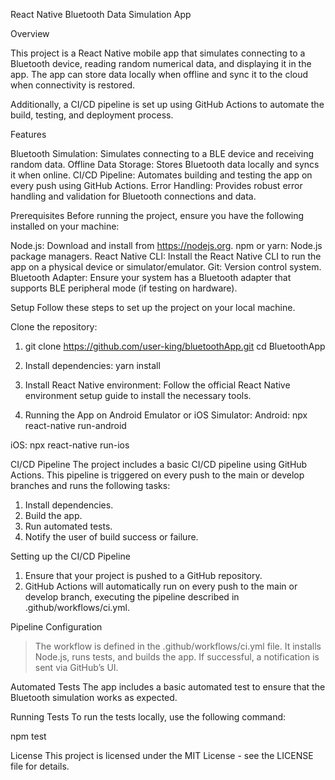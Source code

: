 React Native Bluetooth Data Simulation App

Overview

This project is a React Native mobile app that simulates connecting to a Bluetooth device, reading random numerical data, and displaying it in the app. The app can store data locally when offline and sync it to the cloud when connectivity is restored.

Additionally, a CI/CD pipeline is set up using GitHub Actions to automate the build, testing, and deployment process.

Features

Bluetooth Simulation: Simulates connecting to a BLE device and receiving random data.
Offline Data Storage: Stores Bluetooth data locally and syncs it when online.
CI/CD Pipeline: Automates building and testing the app on every push using GitHub Actions.
Error Handling: Provides robust error handling and validation for Bluetooth connections and data.

Prerequisites
Before running the project, ensure you have the following installed on your machine:

Node.js: Download and install from https://nodejs.org.
npm or yarn: Node.js package managers.
React Native CLI: Install the React Native CLI to run the app on a physical device or simulator/emulator.
Git: Version control system.
Bluetooth Adapter: Ensure your system has a Bluetooth adapter that supports BLE peripheral mode (if testing on hardware).

Setup
Follow these steps to set up the project on your local machine.

Clone the repository:

1. git clone https://github.com/user-king/bluetoothApp.git
 cd BluetoothApp

2. Install dependencies:
yarn install

3. Install React Native environment:
Follow the official React Native environment setup guide to install the necessary tools.

4. Running the App on Android Emulator or iOS Simulator:
Android: 
npx react-native run-android

iOS: 
npx react-native run-ios


CI/CD Pipeline
The project includes a basic CI/CD pipeline using GitHub Actions. This pipeline is triggered on every push to the main or develop branches and runs the following tasks:

1. Install dependencies.
2. Build the app.
3. Run automated tests.
4. Notify the user of build success or failure.


Setting up the CI/CD Pipeline

1. Ensure that your project is pushed to a GitHub repository.
2. GitHub Actions will automatically run on every push to the main or develop branch, executing the pipeline described in .github/workflows/ci.yml.

Pipeline Configuration
>The workflow is defined in the .github/workflows/ci.yml file.
>It installs Node.js, runs tests, and builds the app.
>If successful, a notification is sent via GitHub’s UI.


Automated Tests
The app includes a basic automated test to ensure that the Bluetooth simulation works as expected.

Running Tests
To run the tests locally, use the following command:

npm test


License
This project is licensed under the MIT License - see the LICENSE file for details.

